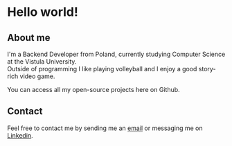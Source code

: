 # Hello world!

## About me
I'm a Backend Developer from Poland, currently studying Computer Science at the Vistula University.\
Outside of programming I like playing volleyball and I enjoy a good story-rich video game.

You can access all my open-source projects here on Github.

## Contact
Feel free to contact me by sending me an [email](mailto:konstanty.cyran.k@gmail.com) or messaging me on [Linkedin](https://www.linkedin.com/in/konstanty-cyran).

